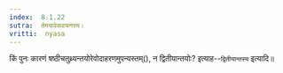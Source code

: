 ```yaml
---
index:  8.1.22
sutra:  तेमयावेकवचनस्य।
vritti:  nyasa
---
```


किं पुनः कारणं षष्ठीचतुथ्र्यन्तयोरेवोदाहरणमुपन्यस्तम्(), न द्वितीयान्तयोः? इत्याह--`द्वितीयान्तस्य` इत्यादि॥
